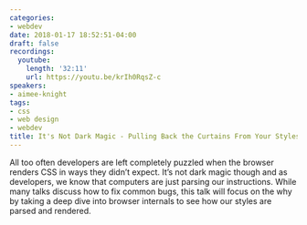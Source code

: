 ```yaml
---
categories:
- webdev
date: 2018-01-17 18:52:51-04:00
draft: false
recordings:
  youtube:
    length: '32:11'
    url: https://youtu.be/krIh0RqsZ-c
speakers:
- aimee-knight
tags:
- css
- web design
- webdev
title: It's Not Dark Magic - Pulling Back the Curtains From Your Stylesheets
---
```



All too often developers are left completely puzzled when the browser renders CSS in ways they didn’t expect. It’s not dark magic though and as developers, we know that computers are just parsing our instructions. While many talks discuss how to fix common bugs, this talk will focus on the why by taking a deep dive into browser internals to see how our styles are parsed and rendered.
